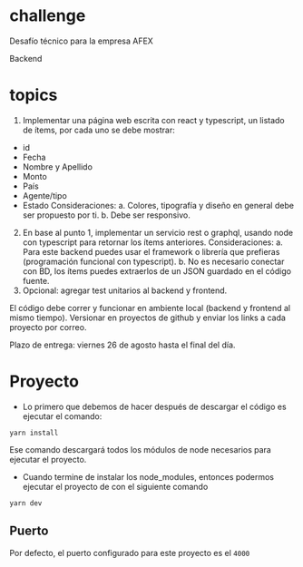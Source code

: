 # challenge

Desafío técnico para la empresa AFEX

Backend

# topics
1. Implementar una página web escrita con react y typescript, un listado de ítems, por cada uno se debe mostrar:
- id
- Fecha
- Nombre y Apellido
- Monto
- País
- Agente/tipo
- Estado
Consideraciones:
a. Colores, tipografía y diseño en general debe ser propuesto por ti.
b. Debe ser responsivo.
2. En base al punto 1, implementar un servicio rest o graphql, usando node con typescript para retornar los ítems anteriores.
Consideraciones:
a. Para este backend puedes usar el framework o librería que prefieras (programación funcional con typescript).
b. No es necesario conectar con BD, los ítems puedes extraerlos de un JSON guardado en el código fuente.
3. Opcional: agregar test unitarios al backend y frontend.

El código debe correr y funcionar en ambiente local (backend y frontend al mismo tiempo). Versionar en proyectos de github y enviar los links a cada proyecto por correo.

Plazo de entrega: viernes 26 de agosto hasta el final del día.




# Proyecto

* Lo primero que debemos de hacer después de descargar el código es ejecutar el comando:

```
yarn install
```
Ese comando descargará todos los módulos de node necesarios para ejecutar el proyecto.


* Cuando termine de instalar los node_modules, entonces podermos ejecutar el proyecto de con el siguiente comando

```
yarn dev
```

## Puerto
Por defecto, el puerto configurado para este proyecto es el ```4000```
